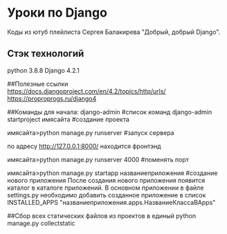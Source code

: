 # Уроки по Django
Коды из ютуб плейлиста Сергея Балакирева "Добрый, добрый Django".

## Стэк технологий
python 3.8.8
Django 4.2.1

##Полезные ссылки
https://docs.djangoproject.com/en/4.2/topics/http/urls/
https://proproprogs.ru/django4


##Команды для начала:
django-admin #список команд
django-admin startproject имясайта #создание проекта

имясайта>python manage.py runserver #запуск сервера

по адресу http://127.0.0.1:8000/ находится фронтэнд

имясайта>python manage.py runserver 4000 #поменять порт

имясайта>python manage.py startapp названиеприложения #создание нового приложения
После создания нового приложения появится каталог в каталоге приложений. В основном приложении в файле settings.py необходимо 
добавить созданное приложение в список INSTALLED_APPS "названиеприложения.apps.НазваниеКлассаВApps"

##Сбор всех статических файлов из проектов в единый
python manage.py collectstatic